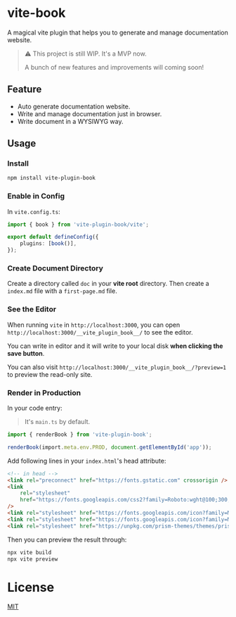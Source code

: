 # vite-book

A magical vite plugin that helps you to generate and manage documentation website.

> ⚠️ This project is still WIP. It's a MVP now.
>
> A bunch of new features and improvements will coming soon!

## Feature

-   Auto generate documentation website.
-   Write and manage documentation just in browser.
-   Write document in a WYSIWYG way.

## Usage

### Install

```bash
npm install vite-plugin-book
```

### Enable in Config

In `vite.config.ts`:

```typescript
import { book } from 'vite-plugin-book/vite';

export default defineConfig({
    plugins: [book()],
});
```

### Create Document Directory

Create a directory called `doc` in your **vite root** directory.
Then create a `index.md` file with a `first-page.md` file.

### See the Editor

When running `vite` in `http://localhost:3000`,
you can open `http://localhost:3000/__vite_plugin_book__/` to see the editor.

You can write in editor and it will write to your local disk **when clicking the save button**.

You can also visit `http://localhost:3000/__vite_plugin_book__/?preview=1` to preview the read-only site.

### Render in Production

In your code entry:

> It's `main.ts` by default.

```typescript
import { renderBook } from 'vite-plugin-book';

renderBook(import.meta.env.PROD, document.getElementById('app'));
```

Add following lines in your `index.html`'s head attribute:

```html
<!-- in head -->
<link rel="preconnect" href="https://fonts.gstatic.com" crossorigin />
<link
    rel="stylesheet"
    href="https://fonts.googleapis.com/css2?family=Roboto:wght@100;300;400;500;700;900&display=swap"
/>
<link rel="stylesheet" href="https://fonts.googleapis.com/icon?family=Material+Icons" />
<link rel="stylesheet" href="https://fonts.googleapis.com/icon?family=Material+Icons+Outlined" />
<link rel="stylesheet" href="https://unpkg.com/prism-themes/themes/prism-material-light.css" />
```

Then you can preview the result through:

```bash
npx vite build
npx vite preview
```

# License

[MIT](/LICENSE)
